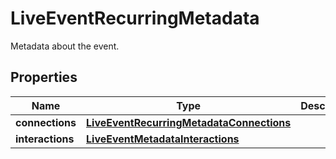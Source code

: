 

# LiveEventRecurringMetadata

Metadata about the event.

## Properties

| Name | Type | Description | Notes |
|------------ | ------------- | ------------- | -------------|
|**connections** | [**LiveEventRecurringMetadataConnections**](LiveEventRecurringMetadataConnections.md) |  |  |
|**interactions** | [**LiveEventMetadataInteractions**](LiveEventMetadataInteractions.md) |  |  |



